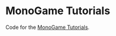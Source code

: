 # MonoGame Tutorials
Code for the [MonoGame Tutorials](http://rbwhitaker.wikidot.com/monogame-tutorials).
